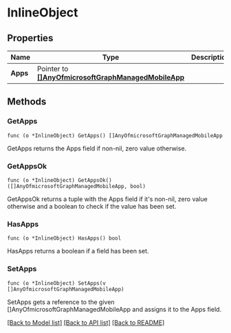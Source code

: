 # InlineObject

## Properties

Name | Type | Description | Notes
------------ | ------------- | ------------- | -------------
**Apps** | Pointer to [**[]AnyOfmicrosoftGraphManagedMobileApp**](anyOf&lt;microsoft.graph.managedMobileApp&gt;.md) |  | [optional] 

## Methods

### GetApps

`func (o *InlineObject) GetApps() []AnyOfmicrosoftGraphManagedMobileApp`

GetApps returns the Apps field if non-nil, zero value otherwise.

### GetAppsOk

`func (o *InlineObject) GetAppsOk() ([]AnyOfmicrosoftGraphManagedMobileApp, bool)`

GetAppsOk returns a tuple with the Apps field if it's non-nil, zero value otherwise
and a boolean to check if the value has been set.

### HasApps

`func (o *InlineObject) HasApps() bool`

HasApps returns a boolean if a field has been set.

### SetApps

`func (o *InlineObject) SetApps(v []AnyOfmicrosoftGraphManagedMobileApp)`

SetApps gets a reference to the given []AnyOfmicrosoftGraphManagedMobileApp and assigns it to the Apps field.


[[Back to Model list]](../README.md#documentation-for-models) [[Back to API list]](../README.md#documentation-for-api-endpoints) [[Back to README]](../README.md)


